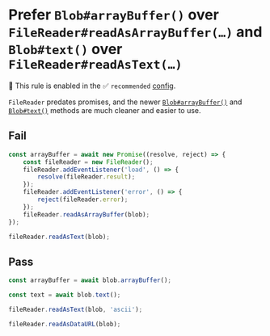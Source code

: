 # Prefer `Blob#arrayBuffer()` over `FileReader#readAsArrayBuffer(…)` and `Blob#text()` over `FileReader#readAsText(…)`

💼 This rule is enabled in the ✅ `recommended` [config](https://github.com/sindresorhus/eslint-plugin-unicorn#preset-configs).

<!-- end auto-generated rule header -->
<!-- Do not manually modify this header. Run: `npm run fix:eslint-docs` -->

`FileReader` predates promises, and the newer [`Blob#arrayBuffer()`](https://developer.mozilla.org/en-US/docs/Web/API/Blob/arrayBuffer) and [`Blob#text()`](https://developer.mozilla.org/en-US/docs/Web/API/Blob/text) methods are much cleaner and easier to use.

## Fail

```js
const arrayBuffer = await new Promise((resolve, reject) => {
	const fileReader = new FileReader();
	fileReader.addEventListener('load', () => {
		resolve(fileReader.result);
	});
	fileReader.addEventListener('error', () => {
		reject(fileReader.error);
	});
	fileReader.readAsArrayBuffer(blob);
});
```

```js
fileReader.readAsText(blob);
```

## Pass

```js
const arrayBuffer = await blob.arrayBuffer();
```

```js
const text = await blob.text();
```

```js
fileReader.readAsText(blob, 'ascii');
```

```js
fileReader.readAsDataURL(blob);
```
